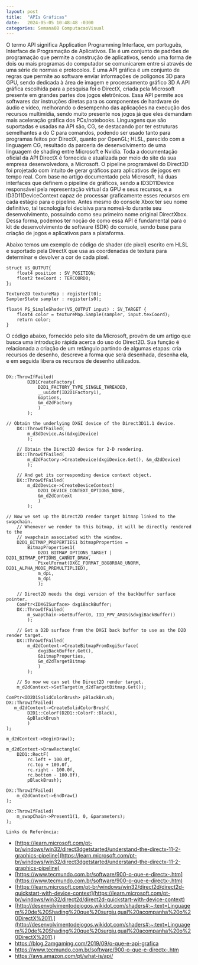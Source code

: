 ```yaml
---
layout: post
title:  "APIs Gráficas"
date:   2024-05-05 10:48:48 -0300
categories: Semana08 ComputacaoVisual
---
```


O termo API significa Application Programming Interface, em português, Interface de Programação de Aplicativos. Ele é um conjunto de padrões de programação que permite a construção de aplicativos, sendo uma forma de dois ou mais programas do computador se comunicarem entre si através de uma série de normas e protocolos. E uma API gráfica é um conjunto de regras que permite ao software enviar informações de polígonos 3D para GPU, sendo dedicada à área de imagem e processamento gráfico 3D
A API gráfica escolhida para a pesquisa foi o DirectX, criada pela Microsoft presente em grandes partes dos jogos eletrônicos. Essa API permite aos softwares dar instruções diretas para os componentes de hardware de áudio e vídeo, melhorando o desempenho das aplicações na execução dos recursos multimídia, sendo muito presente nos jogos já que eles demandam mais aceleração gráfica dos PCs/notebooks.
Linguagens que são suportadas e usadas na API são, CG, se destacando por ter estruturas semelhantes a do C para comandos, podendo ser usado tanto para programas feitos por DirectX, quanto por OpenGL; HLSL, parecido com a linguagem CG, resultado da parceria de desenvolvimento de uma linguagem de shading entre Microsoft e Nvidia.
Toda a documentação oficial da API DirectX é fornecida e atualizada por meio do site da sua empresa desenvolvedora, a Microsoft. O pipeline programável do Direct3D foi projetado com intuito de gerar gráficos para aplicativos de jogos em tempo real. Com base no artigo documentado pela Microsoft, há duas interfaces que definem o pipeline de gráficos, sendo a ID3D11Device responsável pela representação virtual da GPU e seus recursos, e a ID3D11DeviceContext capaz de processar graficamente esses recursos em cada estágio para o pipeline.
Antes mesmo do console Xbox ter seu nome definitivo, tal tecnologia foi decisiva para nomeá-lo durante seu desenvolvimento, possuindo como seu primeiro nome original DirectXbox. Dessa forma, podemos ter noção de como essa API é fundamental para o kit de desenvolvimento de software (SDK) do console, sendo base para criação de jogos e aplicativos para a plataforma.

Abaixo temos um exemplo de código de shader (de pixel) escrito em HLSL e suportado pela DirectX que usa as coordenadas de textura para determinar e devolver a cor de cada pixel.

```
struct VS_OUTPUT{
    float4 position : SV_POSITION;
    float2 texCoord : TEXCOORD0;
};

Texture2D textureMap : register(t0);
SamplerState sampler : register(s0);

float4 PS_SimpleShader(VS_OUTPUT input) : SV_TARGET {
    float4 color = textureMap.Sample(sampler, input.texCoord);
    return color;
}

```

O código abaixo, fornecido pelo site da Microsoft, provém de um artigo que busca uma introdução rápida acerca do uso do Direct2D. Sua função é relacionada a criação de um retângulo partindo de algumas etapas: cria recursos de desenho, descreve a forma que será desenhada, desenha ela, e em seguida libera os recursos de desenho utilizados.

```

DX::ThrowIfFailed(
        D2D1CreateFactory(
            D2D1_FACTORY_TYPE_SINGLE_THREADED,
            __uuidof(ID2D1Factory1),
            &options,
            &m_d2dFactory
            )
        );

// Obtain the underlying DXGI device of the Direct3D11.1 device.
    DX::ThrowIfFailed(
        m_d3dDevice.As(&dxgiDevice)
        );

    // Obtain the Direct2D device for 2-D rendering.
    DX::ThrowIfFailed(
        m_d2dFactory->CreateDevice(dxgiDevice.Get(), &m_d2dDevice)
        );

    // And get its corresponding device context object.
    DX::ThrowIfFailed(
        m_d2dDevice->CreateDeviceContext(
            D2D1_DEVICE_CONTEXT_OPTIONS_NONE,
            &m_d2dContext
            )
        );

// Now we set up the Direct2D render target bitmap linked to the swapchain. 
    // Whenever we render to this bitmap, it will be directly rendered to the 
    // swapchain associated with the window.
    D2D1_BITMAP_PROPERTIES1 bitmapProperties = 
        BitmapProperties1(
            D2D1_BITMAP_OPTIONS_TARGET | D2D1_BITMAP_OPTIONS_CANNOT_DRAW,
            PixelFormat(DXGI_FORMAT_B8G8R8A8_UNORM, D2D1_ALPHA_MODE_PREMULTIPLIED),
            m_dpi,
            m_dpi
            );

    // Direct2D needs the dxgi version of the backbuffer surface pointer.
    ComPtr<IDXGISurface> dxgiBackBuffer;
    DX::ThrowIfFailed(
        m_swapChain->GetBuffer(0, IID_PPV_ARGS(&dxgiBackBuffer))
        );

    // Get a D2D surface from the DXGI back buffer to use as the D2D render target.
    DX::ThrowIfFailed(
        m_d2dContext->CreateBitmapFromDxgiSurface(
            dxgiBackBuffer.Get(),
            &bitmapProperties,
            &m_d2dTargetBitmap
            )
        );

    // So now we can set the Direct2D render target.
    m_d2dContext->SetTarget(m_d2dTargetBitmap.Get());

ComPtr<ID2D1SolidColorBrush> pBlackBrush;
DX::ThrowIfFailed(
   m_d2dContext->CreateSolidColorBrush(
        D2D1::ColorF(D2D1::ColorF::Black),
        &pBlackBrush
        )
);

m_d2dContext->BeginDraw();

m_d2dContext->DrawRectangle(
    D2D1::RectF(
        rc.left + 100.0f,
        rc.top + 100.0f,
        rc.right - 100.0f,
        rc.bottom - 100.0f),
        pBlackBrush);

DX::ThrowIfFailed(
    m_d2dContext->EndDraw()
);

DX::ThrowIfFailed(
    m_swapChain->Present1(1, 0, &parameters);
);

```

`Links de Referência:`
* [https://learn.microsoft.com/pt-br/windows/win32/direct3dgetstarted/understand-the-directx-11-2-graphics-pipeline](https://learn.microsoft.com/pt-br/windows/win32/direct3dgetstarted/understand-the-directx-11-2-graphics-pipeline)
* [https://www.tecmundo.com.br/software/900-o-que-e-directx-.htm](https://www.tecmundo.com.br/software/900-o-que-e-directx-.htm)
* [https://learn.microsoft.com/pt-br/windows/win32/direct2d/direct2d-quickstart-with-device-context](https://learn.microsoft.com/pt-br/windows/win32/direct2d/direct2d-quickstart-with-device-context)
* [http://desenvolvimentodejogos.wikidot.com/shaders#:~:text=Linguagem%20de%20Shading%20que%20surgiu,qual%20acompanha%20o%20DirectX%2011.](http://desenvolvimentodejogos.wikidot.com/shaders#:~:text=Linguagem%20de%20Shading%20que%20surgiu,qual%20acompanha%20o%20DirectX%2011.)
* [https://blog.2amgaming.com/2019/09/o-que-e-api-grafica
](https://blog.2amgaming.com/2019/09/o-que-e-api-grafica/
)
* [https://www.tecmundo.com.br/software/900-o-que-e-directx-.htm
](https://www.tecmundo.com.br/software/900-o-que-e-directx-.htm
)
* [https://aws.amazon.com/pt/what-is/api/
](https://aws.amazon.com/pt/what-is/api/
)
